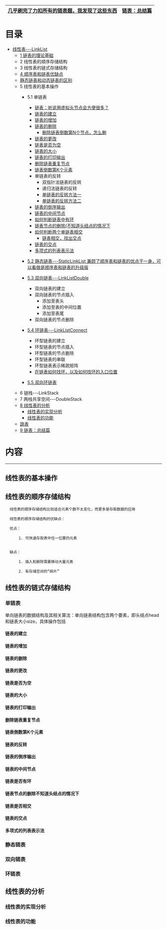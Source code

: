 
[几乎刷完了力扣所有的链表题，我发现了这些东西](https://lucifer.ren/blog/2020/11/08/linked-list/)|[链表：总结篇](https://mp.weixin.qq.com/s/vK0JjSTHfpAbs8evz5hH8A)|
---|---|

# 目录

  *  [线性表---LinkList]()
      *  [1 链表的理论基础](https://mp.weixin.qq.com/s?__biz=MzUxNjY5NTYxNA==&mid=2247488536&idx=2&sn=74702c7d7fb54b18199bc50d8e660d6a&scene=21#wechat_redirect)
      *  2 线性表的顺序存储结构
      *  3 线性表的链式存储结构
      *  [4 顺序表和链表优缺点](http://data.biancheng.net/view/162.html)
      *  [静态链表和动态链表的区别](https://blog.csdn.net/zhengqijun_/article/details/78192888#:~:text=%E9%9D%99%E6%80%81%E9%93%BE%E8%A1%A8%E5%92%8C%E5%8A%A8%E6%80%81%E9%93%BE%E8%A1%A8%E6%98%AF%E7%BA%BF%E6%80%A7%E8%A1%A8%E9%93%BE%E5%BC%8F,%E9%A2%84%E5%85%88%E5%88%86%E9%85%8D%E5%9C%B0%E5%9D%80%E7%A9%BA%E9%97%B4%E5%A4%A7%E5%B0%8F%E3%80%82&text=2%E3%80%81%E5%8A%A8%E6%80%81%E9%93%BE%E8%A1%A8%E6%98%AF%E7%94%A8,%E7%9A%84%E9%95%BF%E5%BA%A6%E4%B8%8A%E6%B2%A1%E6%9C%89%E9%99%90%E5%88%B6%E3%80%82)
      *  5 线性表的基本操作
         *  5.1 单链表
            * [链表：听说用虚拟头节点会方便很多？](https://mp.weixin.qq.com/s?__biz=MzUxNjY5NTYxNA==&mid=2247484132&idx=1&sn=032d3d00bdfb7179941306a2aa50c9f1&scene=21#wechat_redirect) 
            * [链表的建立](https://mp.weixin.qq.com/s?__biz=MzUxNjY5NTYxNA==&mid=2247484144&idx=1&sn=d2783ac63a1e93f7fc7d174308f6b400&scene=21#wechat_redirect)
            * [链表的增加](https://mp.weixin.qq.com/s?__biz=MzUxNjY5NTYxNA==&mid=2247484144&idx=1&sn=d2783ac63a1e93f7fc7d174308f6b400&scene=21#wechat_redirect)
            * [链表的删除](https://mp.weixin.qq.com/s?__biz=MzUxNjY5NTYxNA==&mid=2247484144&idx=1&sn=d2783ac63a1e93f7fc7d174308f6b400&scene=21#wechat_redirect)
              * [删除链表倒数第N个节点，怎么删](https://mp.weixin.qq.com/s?__biz=MzUxNjY5NTYxNA==&mid=2247488822&idx=2&sn=f431fba72493f4527d379bd077364a54&scene=21#wechat_redirect) 
            * [链表的更改](https://mp.weixin.qq.com/s?__biz=MzUxNjY5NTYxNA==&mid=2247484144&idx=1&sn=d2783ac63a1e93f7fc7d174308f6b400&scene=21#wechat_redirect)
            * [链表是否为空](#链表是否为空)
            * [链表的大小](#链表的大小)
            * [链表的打印输出](#链表的打印输出)
            * [删除链表重复节点](#删除链表重复节点)
            * [链表倒数第K个元素](#链表倒数第K个元素)
            * 单链表的反转
              * 双指针法链表的反转
              * 递归法链表的反转
              * [单链表的反转方法一](http://c.biancheng.net/view/8105.html)  
              * [单链表的反转方法二](https://mp.weixin.qq.com/s?__biz=MzUxNjY5NTYxNA==&mid=2247484158&idx=1&sn=60a756f681e2edeab28962c70b603ef9&scene=21#wechat_redirect)
            - [链表的倒序输出](#链表的倒序输出)
            - [链表的中间节点](#链表的中间节点)
            - [ 如何判断链表中有环](https://blog.csdn.net/sinat_35261315/article/details/79205157)
            - [链表节点的删除(不知道头结点的情况下](#链表节点的删除不知道头结点的情况下)
            - [ 如何判断两个单链表相交](https://www.nowcoder.com/questionTerminal/db55f7f21127403cb268ffad9d23af37)
              - [链表相交，找出交点](https://mp.weixin.qq.com/s?__biz=MzUxNjY5NTYxNA==&mid=2247488961&idx=2&sn=b14c2e7b54a8e44b0135128978685a8b&scene=21#wechat_redirect) 
            - [链表的交点](#链表的交点)
            - [多项式的列表表示法](#多项式的列表表示法)
            
         *  [5.2 静态链表---StaticLinkList  兼顾了顺序表和链表的优点于一身，可以看做是顺序表和链表的升级版](http://data.biancheng.net/view/163.html)
             
         *  [5.3 双向链表---LinkListDouble](#双向链表)
            -  双向链表的建立
            -  双向链表的节点插入
               - 添加至表头  
               - 添加至表的中间位置
               - 添加至表尾
            -  双向链表的节点删除
         *  [5.4 环链表---LinkListConnect](#环链表)
            - 环型链表的建立
            - 环型链表的节点插入
            - 环型链表的节点删除
            - 环型链表的串联
            - 环型链表表示稀疏矩阵
            - [在链表如何找环，以及如何找环的入口位置](https://mp.weixin.qq.com/s?__biz=MzUxNjY5NTYxNA==&mid=2247484171&idx=1&sn=72ba729f2f4b696dfc4987e232f1ad2d&scene=21#wechat_redirect)
         *  [5.5 双向环链表]()   
      *  6 链栈---LinkStack
      *  7 两栈共享空间---DoubleStack
      *  [8 线性表的分析](#线性表的分析)
         *  [线性表的实现分析](#线性表的实现分析)
         *  [线性表的功能](#线性表的功能)
      * [跳表](https://oi-wiki.org/ds/skiplist/)
      * [9 链表：总结篇](https://mp.weixin.qq.com/s/vK0JjSTHfpAbs8evz5hH8A)  

# 内容
---

## 线性表的基本操作
## 线性表的顺序存储结构

      线性表的顺序存储结构比较适合元素个数不太变化，而更多是存取数据的应用
      
      线性表的顺序存储结构的优缺点：
      
      优点：
      
          1. 可快速存取表中任一位置的元素
     
      
      缺点：
      
          1. 插入和删除需要移动大量元素
          
          2. 有存储空间的“碎片”
      
      
      
## 线性表的链式存储结构
### 单链表
单向链表的数据结构及其相关算法：单向链表结构包含两个要素，即头结点head和链表大小size，具体操作包括
#### 链表的建立
#### 链表的增加
#### 链表的删除
#### 链表的更改
#### 链表是否为空
#### 链表的大小
#### 链表的打印输出
#### 删除链表重复节点
#### 链表倒数第K个元素
#### 链表的反转
#### 链表的倒序输出
#### 链表的中间节点
#### 链表是否有环
#### 链表节点的删除不知道头结点的情况下
#### 链表是否相交
#### 链表的交点
#### 多项式的列表表示法

### 静态链表
### 双向链表
### 环链表
## 线性表的分析
### 线性表的实现分析
### 线性表的功能

